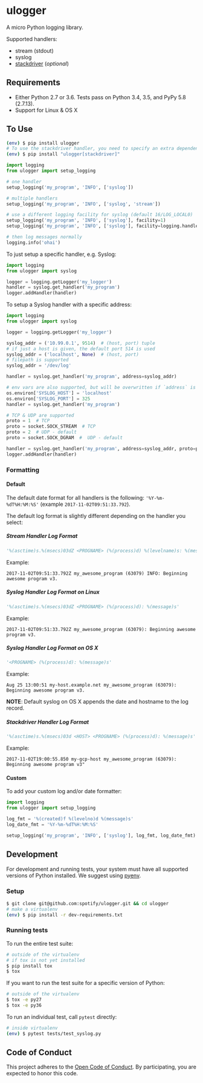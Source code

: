 # ulogger

A micro Python logging library.

Supported handlers:
  * stream (stdout)
  * syslog
  * [stackdriver](https://cloud.google.com/logging/) (_optional_)

## Requirements

* Either Python 2.7 or 3.6. Tests pass on Python 3.4, 3.5, and PyPy 5.8 (2.7.13).
* Support for Linux & OS X

## To Use

```sh
(env) $ pip install ulogger
# To use the stackdriver handler, you need to specify an extra dependency:
(env) $ pip install "ulogger[stackdriver]"
```


```python
import logging
from ulogger import setup_logging

# one handler
setup_logging('my_program', 'INFO', ['syslog'])

# multiple handlers
setup_logging('my_program', 'INFO', ['syslog', 'stream'])

# use a different logging facility for syslog (default 16/LOG_LOCAL0)
setup_logging('my_program', 'INFO', ['syslog'], facility=1)
setup_logging('my_program', 'INFO', ['syslog'], facility=logging.handlers.SysLogHandler.LOG_USER)

# then log messages normally
logging.info('ohai')
```

To just setup a specific handler, e.g. Syslog:

```python
import logging
from ulogger import syslog

logger = logging.getLogger('my_logger')
handler = syslog.get_handler('my_program')
logger.addHandler(handler)
```

To setup a Syslog handler with a specific address:

```python
import logging
from ulogger import syslog

logger = logging.getLogger('my_logger')

syslog_addr = ('10.99.0.1', 9514)  # (host, port) tuple
# if just a host is given, the default port 514 is used
syslog_addr = ('localhost', None)  # (host, port)
# filepath is supported
syslog_addr = '/dev/log'

handler = syslog.get_handler('my_program', address=syslog_addr)

# env vars are also supported, but will be overwritten if `address` is explicitly given
os.environ['SYSLOG_HOST'] = 'localhost'
os.environ['SYSLOG_PORT'] = 325
handler = syslog.get_handler('my_program')

# TCP & UDP are supported
proto = 1  # TCP
proto = socket.SOCK_STREAM  # TCP
proto = 2  # UDP - default
proto = socket.SOCK_DGRAM  #  UDP - default

handler = syslog.get_handler('my_program', address=syslog_addr, proto=proto)
logger.addHandler(handler)
```

### Formatting

#### Default

The default date format for all handlers is the following: `'%Y-%m-%dT%H:%M:%S'` (example `2017-11-02T09:51:33.792`).

The default log format is slightly different depending on the handler you select:

##### Stream Handler Log Format
```python
'%(asctime)s.%(msecs)03dZ <PROGNAME> (%(process)d) %(levelname)s: %(message)s'
```
Example:
```
2017-11-02T09:51:33.792Z my_awesome_program (63079) INFO: Beginning awesome program v3.
```

##### Syslog Handler Log Format on Linux
```python
'%(asctime)s.%(msecs)03dZ <PROGNAME> (%(process)d): %(message)s'
```

Example:
```
2017-11-02T09:51:33.792Z my_awesome_program (63079): Beginning awesome program v3.
```

##### Syslog Handler Log Format on OS X
```python
'<PROGNAME> (%(process)d): %(message)s'
```

Example:
```
Aug 25 13:00:51 my-host.example.net my_awesome_program (63079): Beginning awesome program v3.
```

**NOTE**: Default syslog on OS X appends the date and hostname to the log record.

##### Stackdriver Handler Log Format
```python
'%(asctime)s.%(msecs)03d <HOST> <PROGNAME> (%(process)d): %(message)s'
```

Example:
```
2017-11-02T19:00:55.850 my-gcp-host my_awesome_program (63079): Beginning awesome program v3"
```

#### Custom

To add your custom log and/or date formatter:

```python
import logging
from ulogger import setup_logging

log_fmt = '%(created)f %(levelno)d %(message)s'
log_date_fmt = '%Y-%m-%dT%H:%M:%S'

setup_logging('my_program', 'INFO', ['syslog'], log_fmt, log_date_fmt)
```

## Development

For development and running tests, your system must have all supported versions of Python installed. We suggest using [pyenv](https://github.com/yyuu/pyenv).

### Setup

```sh
$ git clone git@github.com:spotify/ulogger.git && cd ulogger
# make a virtualenv
(env) $ pip install -r dev-requirements.txt
```

### Running tests

To run the entire test suite:

```sh
# outside of the virtualenv
# if tox is not yet installed
$ pip install tox
$ tox
```

If you want to run the test suite for a specific version of Python:

```sh
# outside of the virtualenv
$ tox -e py27
$ tox -e py36
```

To run an individual test, call `pytest` directly:

```sh
# inside virtualenv
(env) $ pytest tests/test_syslog.py
```


## Code of Conduct

This project adheres to the [Open Code of Conduct][code-of-conduct]. By participating, you are expected to honor this code.

[code-of-conduct]: https://github.com/spotify/code-of-conduct/blob/master/code-of-conduct.md
